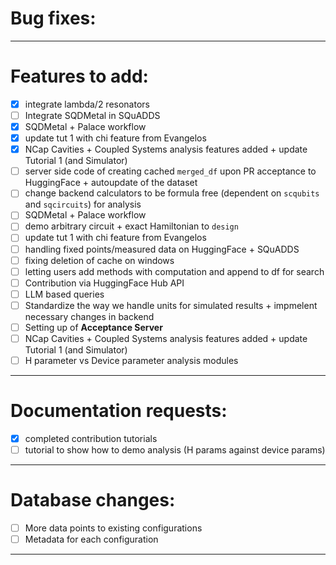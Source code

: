 # Bug fixes:

---

# Features to add:

- [x] integrate lambda/2 resonators
- [ ] Integrate SQDMetal in SQuADDS
- [x] SQDMetal + Palace workflow
- [x] update tut 1 with chi feature from Evangelos
- [x] NCap Cavities + Coupled Systems analysis features added + update Tutorial 1 (and Simulator)
- [ ] server side code of creating cached `merged_df` upon PR acceptance to HuggingFace + autoupdate of the dataset
- [ ] change backend calculators to be formula free (dependent on `scqubits` and `sqcircuits`) for analysis
- [ ] SQDMetal + Palace workflow
- [ ] demo arbitrary circuit + exact Hamiltonian to `design`
- [ ] update tut 1 with chi feature from Evangelos
- [ ] handling fixed points/measured data on HuggingFace + SQuADDS
- [ ] fixing deletion of cache on windows
- [ ] letting users add methods with computation and append to df for search
- [ ] Contribution via HuggingFace Hub API
- [ ] LLM based queries
- [ ] Standardize the way we handle units for simulated results + impmelent necessary changes in backend
- [ ] Setting up of **Acceptance Server**
- [ ] NCap Cavities + Coupled Systems analysis features added + update Tutorial 1 (and Simulator)
- [ ] H parameter vs Device parameter analysis modules

---

# Documentation requests:

- [x] completed contribution tutorials
- [ ] tutorial to show how to demo analysis (H params against device params)

---

# Database changes:

- [ ] More data points to existing configurations
- [ ] Metadata for each configuration

---
